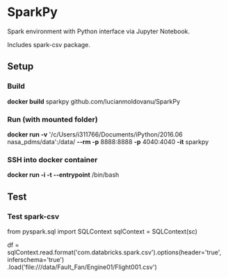# SparkPy

Spark environment with Python interface via Jupyter Notebook.

Includes spark-csv package.

## Setup
### Build
**docker build** sparkpy github.com/lucianmoldovanu/SparkPy

### Run (with mounted folder)
**docker run -v** '/c/Users/i311766/Documents/iPython/2016.06 nasa_pdms/data':/data/ **--rm -p** 8888:8888 **-p** 4040:4040 **-it** sparkpy

### SSH into docker container
**docker run -i -t --entrypoint** /bin/bash <imageID>

## Test
### Test spark-csv
from pyspark.sql import SQLContext
sqlContext = SQLContext(sc)

df = sqlContext.read.format('com.databricks.spark.csv').options(header='true', inferschema='true') \
  .load('file:///data/Fault_Fan/Engine01/Flight001.csv')

